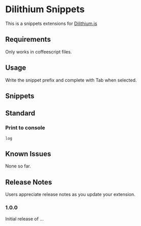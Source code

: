 # Dilithium Snippets

This is a snippets extensions for [Dilithium.js](https://github.com/teacherseat/dilithium.js)

## Requirements

Only works in coffeescript files. 

## Usage

Write the snippet prefix and complete with Tab when selected.

## Snippets

## Standard

### Print to console

`log`

###




## Known Issues

None so far.

## Release Notes

Users appreciate release notes as you update your extension.

### 1.0.0

Initial release of ...

